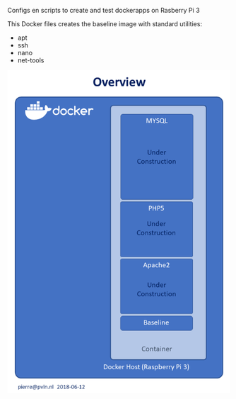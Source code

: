 Configs en scripts to create and test dockerapps on Rasberry Pi 3

This Docker files creates the baseline image with standard utilities:
- apt
- ssh
- nano
- net-tools

![overview](./media/overview.png)

